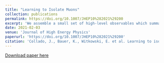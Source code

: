 ```yaml
---
title: "Learning to Isolate Muons"
collection: publications
permalink: https://doi.org/10.1007/JHEP10%282021%29200
excerpt: 'We assemble a small set of high-level observables which summarize the calorimeter information and close the performance gap with networks which analyze the calorimeter cells directly.'
date: 2021-02-03
venue: 'Journal of High Energy Physics'
paperurl: 'https://doi.org/10.1007/JHEP10%282021%29200'
citation: 'Collado, J., Bauer, K., Witkowski, E. et al. Learning to isolate muons. J. High Energ. Phys. 2021, 200 (2021).'
---
```

<!-- This paper is about the number 1. The number 2 is left for future work. -->

[Download paper here](files/muons.pdf)

<!-- Recommended citation: Your Name, You. (2009). "Paper Title Number 1." <i>Journal 1</i>. 1(1). -->